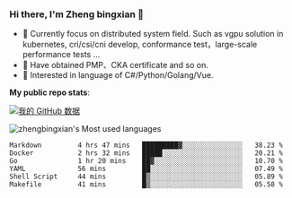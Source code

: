 ### Hi there, I'm Zheng bingxian  👋

* 📖  Currently focus on distributed system field. Such as vgpu solution in kubernetes, cri/csi/cni develop, conformance test，large-scale performance tests ...
* 🌱  Have obtained PMP、CKA certificate and so on.
* 👯  Interested in language of C#/Python/Golang/Vue.

**My public repo stats**:

[![我的 GitHub 数据](https://github-readme-stats.vercel.app/api?username=zhengbingxian&theme=merko)]()

![zhengbingxian's Most used languages](https://github-readme-stats.vercel.app/api/top-langs/?username=zhengbingxian&layout=compact&hide_border=true&langs_count=10)

<!--START_SECTION:waka-->

```text
Markdown         4 hrs 47 mins   █████████▓░░░░░░░░░░░░░░░   38.23 %
Docker           2 hrs 32 mins   █████░░░░░░░░░░░░░░░░░░░░   20.21 %
Go               1 hr 20 mins    ██▓░░░░░░░░░░░░░░░░░░░░░░   10.70 %
YAML             56 mins         ██░░░░░░░░░░░░░░░░░░░░░░░   07.49 %
Shell Script     44 mins         █▒░░░░░░░░░░░░░░░░░░░░░░░   05.89 %
Makefile         41 mins         █▒░░░░░░░░░░░░░░░░░░░░░░░   05.58 %
```

<!--END_SECTION:waka-->
